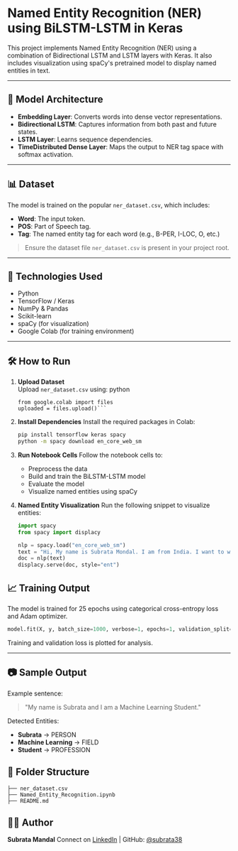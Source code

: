 
# Named Entity Recognition (NER) using BiLSTM-LSTM in Keras

This project implements Named Entity Recognition (NER) using a combination of Bidirectional LSTM and LSTM layers with Keras. It also includes visualization using spaCy's pretrained model to display named entities in text.

---
## 🧠 Model Architecture

- **Embedding Layer**: Converts words into dense vector representations.
- **Bidirectional LSTM**: Captures information from both past and future states.
- **LSTM Layer**: Learns sequence dependencies.
- **TimeDistributed Dense Layer**: Maps the output to NER tag space with softmax activation.

---

## 📊 Dataset

The model is trained on the popular `ner_dataset.csv`, which includes:

- **Word**: The input token.
- **POS**: Part of Speech tag.
- **Tag**: The named entity tag for each word (e.g., B-PER, I-LOC, O, etc.)

> Ensure the dataset file `ner_dataset.csv` is present in your project root.

---

## 🧪 Technologies Used

- Python
- TensorFlow / Keras
- NumPy & Pandas
- Scikit-learn
- spaCy (for visualization)
- Google Colab (for training environment)

---

## 🛠️ How to Run

1. **Upload Dataset**  
   Upload `ner_dataset.csv` using:
   python
   ```
   from google.colab import files
   uploaded = files.upload()```

3. **Install Dependencies**
   Install the required packages in Colab:

   ```bash
   pip install tensorflow keras spacy
   python -m spacy download en_core_web_sm
   ```

4. **Run Notebook Cells**
   Follow the notebook cells to:

   * Preprocess the data
   * Build and train the BiLSTM-LSTM model
   * Evaluate the model
   * Visualize named entities using spaCy

5. **Named Entity Visualization**
   Run the following snippet to visualize entities:

   ```python
   import spacy
   from spacy import displacy

   nlp = spacy.load("en_core_web_sm")
   text = "Hi, My name is Subrata Mondal. I am from India. I want to work with Google. Virat Kohli is My Inspiration."
   doc = nlp(text)
   displacy.serve(doc, style="ent")
   ```

## 📈 Training Output

The model is trained for 25 epochs using categorical cross-entropy loss and Adam optimizer.

```python
model.fit(X, y, batch_size=1000, verbose=1, epochs=1, validation_split=0.2)
```

Training and validation loss is plotted for analysis.

---

## 📷 Sample Output

Example sentence:

> "My name is Subrata and I am a Machine Learning Student."

Detected Entities:

* **Subrata** → PERSON
* **Machine Learning** → FIELD
* **Student** → PROFESSION

## 📁 Folder Structure

```
├── ner_dataset.csv
├── Named_Entity_Recognition.ipynb
├── README.md
```
## 🙋‍♂️ Author

**Subrata Mandal**
Connect on [LinkedIn](https://www.linkedin.com/in/subratamondal38/) | GitHub: [@subrata38](https://github.com/subrata38)
